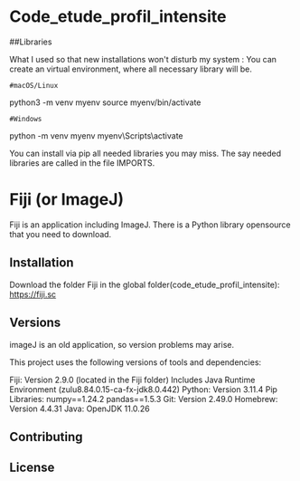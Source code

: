 # Code_etude_profil_intensite
##Libraries

What I used so that new installations won't disturb my system :
You can create an virtual environment, where all necessary library will be. 

    #macOS/Linux
python3 -m venv myenv
source myenv/bin/activate

    #Windows
python -m venv myenv
myenv\Scripts\activate

You can install via pip all needed libraries you may miss.
The say needed libraries are called in the file IMPORTS.

# Fiji (or ImageJ)

Fiji is an application including ImageJ.
There is a Python library opensource that you need to download.

## Installation

Download the folder Fiji in the global folder(code_etude_profil_intensite): 
https://fiji.sc

## Versions

imageJ is an old application, so version problems may arise.

This project uses the following versions of tools and dependencies:

Fiji: Version 2.9.0 (located in the Fiji folder)
Includes Java Runtime Environment (zulu8.84.0.15-ca-fx-jdk8.0.442)
Python: Version 3.11.4
Pip Libraries:
numpy==1.24.2
pandas==1.5.3
Git: Version 2.49.0
Homebrew: Version 4.4.31
Java: OpenJDK 11.0.26

## Contributing

## License
